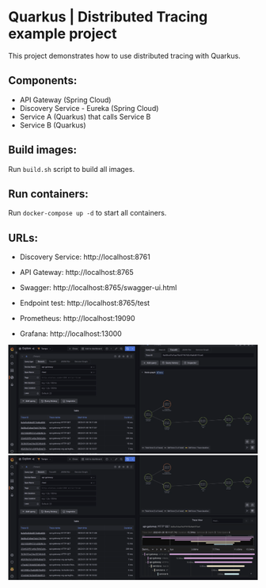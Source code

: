 # Quarkus | Distributed Tracing example project

This project demonstrates how to use distributed tracing with Quarkus.

## Components:

- API Gateway (Spring Cloud)
- Discovery Service - Eureka (Spring Cloud)
- Service A (Quarkus) that calls Service B
- Service B (Quarkus)

## Build images:

Run `build.sh` script to build all images.

## Run containers:

Run `docker-compose up -d` to start all containers.

## URLs:

- Discovery Service: http://localhost:8761
- API Gateway: http://localhost:8765
- Swagger: http://localhost:8765/swagger-ui.html


- Endpoint test: http://localhost:8765/test


- Prometheus: http://localhost:19090
- Grafana: http://localhost:13000

![Tempo Node Graph](images/Schermata%20del%202023-01-30%2018-14-05.png)
![Tempo Traces](images/Schermata%20del%202023-01-30%2018-14-15.png)